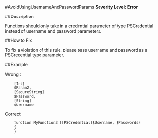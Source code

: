 #AvoidUsingUsernameAndPasswordParams
**Severity Level: Error**


##Description

Functions should only take in a credential parameter of type PSCredential instead of username and password parameters.

##How to Fix

To fix a violation of this rule, please pass username and password as a PSCredential type parameter.

##Example

Wrong：    
```
    [Int]
    $Param2,
    [SecureString]
    $Password,
    [String]
    $Username
```

Correct:   
```
    function MyFunction3 ([PSCredential]$Username, $Passwords)
    {
    }
```
